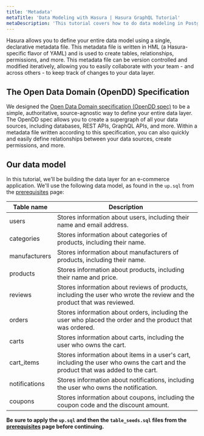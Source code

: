 ```yaml
---
title: 'Metadata'
metaTitle: 'Data Modeling with Hasura | Hasura GraphQL Tutorial'
metaDescription: 'This tutorial covers how to do data modeling in PostgreSQL and create tables using Hasura console'
---
```


Hasura allows you to define your entire data model using a single, declarative metadata file. This metadata file is
written in HML (a Hasura-specific flavor of YAML) and is used to create tables, relationships, permissions, and more.
This metadata file can be version controlled and modified iteratively, allowing you to easily collaborate with your
team - and across others - to keep track of changes to your data layer.

## The Open Data Domain (OpenDD) Specification

We designed the
[Open Data Domain specification (OpenDD spec)](https://hasura.io/docs/3.0/data-domain-modeling/introduction/) to be a
simple, authoritative, source-agnostic way to define your entire data layer. The OpenDD spec allows you to create a
supergraph of all your data sources, including databases, REST APIs, GraphQL APIs, and more. Within a metadata file
written according to this specification, you can also quickly and easily define relationships between your data sources,
create permissions, and more.

## Our data model

In this tutorial, we'll be building the data layer for an e-commerce application. We'll use the following data model, as
found in the `up.sql` from the [prerequisites](/setup) page:

| Table name    | Description                                                                                                                       |
| ------------- | --------------------------------------------------------------------------------------------------------------------------------- |
| users         | Stores information about users, including their name and email address.                                                           |
| categories    | Stores information about categories of products, including their name.                                                            |
| manufacturers | Stores information about manufacturers of products, including their name.                                                         |
| products      | Stores information about products, including their name and price.                                                                |
| reviews       | Stores information about reviews of products, including the user who wrote the review and the product that was reviewed.          |
| orders        | Stores information about orders, including the user who placed the order and the product that was ordered.                        |
| carts         | Stores information about carts, including the user who owns the cart.                                                             |
| cart_items    | Stores information about items in a user's cart, including the user who owns the cart and the product that was added to the cart. |
| notifications | Stores information about notifications, including the user who owns the notification.                                             |
| coupons       | Stores information about coupons, including the coupon code and the discount amount.                                              |

**Be sure to apply the `up.sql` and then the `table_seeds.sql` files from the [prerequisites](/setup) page before
continuing.**
